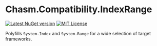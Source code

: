 # Chasm.Compatibility.IndexRange

[![Latest NuGet version](https://img.shields.io/nuget/v/Chasm.Compatibility.IndexRange)](https://www.nuget.org/packages/Chasm.Compatibility.IndexRange/)
[![MIT License](https://img.shields.io/github/license/Chasmical/Chasm)](../../LICENSE)



Polyfills `System.Index` and `System.Range` for a wide selection of target frameworks.



